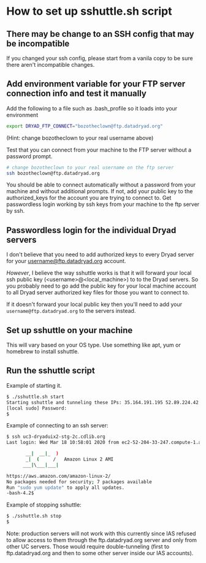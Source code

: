 # How to set up sshuttle.sh script

## There may be change to an SSH config that may be incompatible

If you changed your ssh config, please start from a vanila copy to be sure there aren't incompatible changes.

## Add environment variable for your FTP server connection info and test it manually

Add the following to a file such as .bash_profile so it loads into your environment
```bash
export DRYAD_FTP_CONNECT="bozotheclown@ftp.datadryad.org"
```
(Hint: change bozotheclown to your real username above)

Test that you can connect from your machine to the FTP server without a password prompt.

```bash
# change bozotheclown to your real username on the ftp server
ssh bozotheclown@ftp.datadryad.org
```

You should be able to connect automatically without a password from your machine and without additional prompts.
If not, add your public key to the authorized_keys for the account you are trying to connect to. Get
passwordless login working by ssh keys from your machine to the ftp server by ssh.

## Passwordless login for the individual Dryad servers

I don't believe that you need to add authorized keys to every Dryad server for your username@ftp.datadryad.org
account.  

*However*, I believe the way sshuttle works is that it will forward your local ssh public key (\<username\>@\<local_machine\>) to
to the Dryad servers. So you probably need to go add the public key for your local machine account to
all Dryad server authorized key files for those you want to connect to.

If it doesn't forward your local public key then you'll need to add your `username@ftp.datadryad.org` to the servers instead.

## Set up sshuttle on your machine

This will vary based on your OS type.  Use something like apt, yum or homebrew to install sshuttle.

## Run the sshuttle script

Example of starting it.
```bash
$ ./sshuttle.sh start
Starting sshuttle and tunneling these IPs: 35.164.191.195 52.89.224.42 35.164.191.208 52.35.63.255 52.35.63.251 54.148.81.93 52.35.63.226 54.244.52.80 54.244.52.79 44.229.33.203 54.244.52.78
[local sudo] Password:
$
```

Example of connecting to an ssh server:
```bash
$ ssh uc3-dryaduix2-stg-2c.cdlib.org
Last login: Wed Mar 18 10:58:01 2020 from ec2-52-204-33-247.compute-1.amazonaws.com

       __|  __|_  )
       _|  (     /   Amazon Linux 2 AMI
      ___|\___|___|

https://aws.amazon.com/amazon-linux-2/
No packages needed for security; 7 packages available
Run "sudo yum update" to apply all updates.
-bash-4.2$
```

Example of stopping sshuttle:
```bash
$ ./sshuttle.sh stop
$
```

Note: production servers will not work with this currently since IAS refused to allow access to
them through the ftp.datadryad.org server and only from other UC servers.  Those would require
double-tunneling (first to ftp.datadryad.org and then to some other server inside our IAS accounts).
